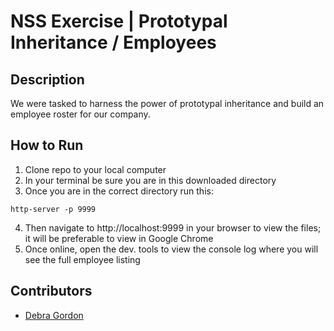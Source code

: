 # NSS Exercise | Prototypal Inheritance / Employees

## Description
We were tasked to harness the power of prototypal inheritance and build an employee roster for our company.

## How to Run
1. Clone repo to your local computer
2. In your terminal be sure you are in this downloaded directory
3. Once you are in the correct directory run this:

  ```
  http-server -p 9999
  ```

4. Then navigate to http://localhost:9999 in your browser to view the files; it will be preferable to view in Google Chrome
5. Once online, open the dev. tools to view the console log where you will see the full employee listing

## Contributors
- [Debra Gordon](http://github.com/debragordon)